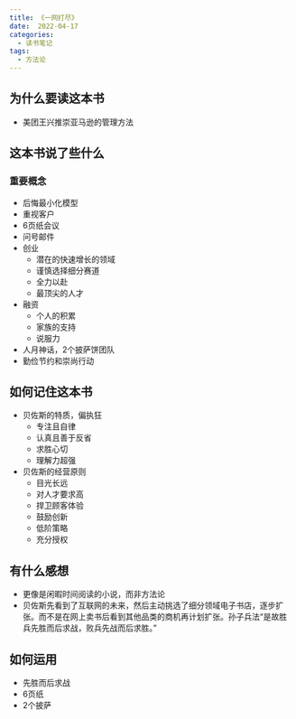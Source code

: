 ```yaml
---
title: 《一网打尽》
date:  2022-04-17
categories:
  - 读书笔记
tags:
  - 方法论
---
```


## 为什么要读这本书
- 美团王兴推崇亚马逊的管理方法

## 这本书说了些什么
### 重要概念
- 后悔最小化模型
- 重视客户
- 6页纸会议
- 问号邮件
- 创业
  - 潜在的快速增长的领域
  - 谨慎选择细分赛道
  - 全力以赴
  - 最顶尖的人才
- 融资  
  - 个人的积累
  - 家族的支持
  - 说服力
- 人月神话，2个披萨饼团队
- 勤俭节约和崇尚行动  

## 如何记住这本书
- 贝佐斯的特质，偏执狂
  - 专注且自律
  - 认真且善于反省
  - 求胜心切
  - 理解力超强
- 贝佐斯的经营原则
  - 目光长远
  - 对人才要求高
  - 捍卫顾客体验
  - 鼓励创新
  - 低阶策略
  - 充分授权

## 有什么感想
- 更像是闲暇时间阅读的小说，而非方法论
- 贝佐斯先看到了互联网的未来，然后主动挑选了细分领域电子书店，逐步扩张。而不是在网上卖书后看到其他品类的商机再计划扩张。孙子兵法“是故胜兵先胜而后求战，败兵先战而后求胜。”

## 如何运用
- 先胜而后求战
- 6页纸
- 2个披萨




